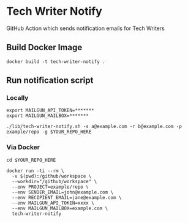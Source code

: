 # Tech Writer Notify

GitHub Action which sends notification emails for Tech Writers

## Build Docker Image

```
docker build -t tech-writer-notify .
```

## Run notification script

### Locally

```
export MAILGUN_API_TOKEN=*******
export MAILGUN_MAILBOX=*******

./lib/tech-writer-notify.sh -s a@example.com -r b@example.com -p example/repo -g $YOUR_REPO_HERE
```

### Via Docker

```
cd $YOUR_REPO_HERE

docker run -ti --rm \
  -v $(pwd):/github/workspace \
  --workdir="/github/workspace" \
  --env PROJECT=example/repo \
  --env SENDER_EMAIL=john@example.com \
  --env RECIPIENT_EMAIL=jane@example.com \
  --env MAILGUN_API_TOKEN=xxxx \
  --env MAILGUN_MAILBOX=example.com \
  tech-writer-notify
```
